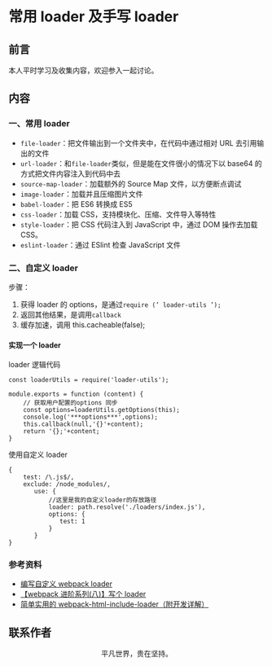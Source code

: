 # 常用 loader 及手写 loader

## 前言

本人平时学习及收集内容，欢迎参入一起讨论。

## 内容

### 一、常用 loader

- `file-loader`：把文件输出到一个文件夹中，在代码中通过相对 URL 去引用输出的文件
- `url-loader`：和`file-loader`类似，但是能在文件很小的情况下以 base64 的方式把文件内容注入到代码中去
- `source-map-loader`：加载额外的 Source Map 文件，以方便断点调试
- `image-loader`：加载并且压缩图片文件
- `babel-loader`：把 ES6 转换成 ES5
- `css-loader`：加载 CSS，支持模块化、压缩、文件导入等特性
- `style-loader`：把 CSS 代码注入到 JavaScript 中，通过 DOM 操作去加载 CSS。
- `eslint-loader`：通过 ESlint 检查 JavaScript 文件

### 二、自定义 loader

步骤：

1. 获得 loader 的 options，是通过`require (’ loader-utils ’);`
2. 返回其他结果，是调用`callback`
3. 缓存加速，调用 this.cacheable(false);

#### 实现一个 loader

loader 逻辑代码

```
const loaderUtils = require('loader-utils');

module.exports = function (content) {
    // 获取用户配置的options 同步
    const options=loaderUtils.getOptions(this);
    console.log('***options***',options);
    this.callback(null,'{}'+content);
    return '{};'+content;
}
```

使用自定义 loader

```
{
    test: /\.js$/,
    exclude: /node_modules/,
       use: {
           //这里是我的自定义loader的存放路径
           loader: path.resolve('./loaders/index.js'),
           options: {
              test: 1
           }
       }
}
```

### 参考资料

- [编写自定义 webpack loader](https://github.com/jerryOnlyZRJ/webpack-loader/blob/master/docs/webpack-loader.md)
- [【webpack 进阶系列(八)】写个 loader](https://github.com/amandakelake/blog/issues/90)
- [简单实用的 webpack-html-include-loader（附开发详解）](https://mp.weixin.qq.com/s/KHXVIKXKdj4Wknbx-HaGxA)

## 联系作者

<div align="center">
    <p>
        平凡世界，贵在坚持。
    </p>
    <img :src="$withBase('/about/contact.png')" />
</div>
